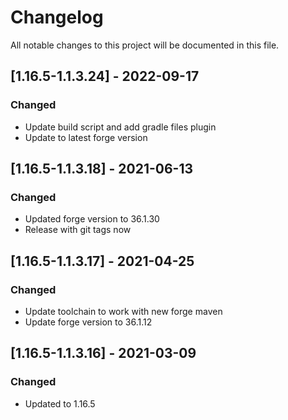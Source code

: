 # Changelog
All notable changes to this project will be documented in this file.

## [1.16.5-1.1.3.24] - 2022-09-17
### Changed
 - Update build script and add gradle files plugin
 - Update to latest forge version

## [1.16.5-1.1.3.18] - 2021-06-13
### Changed
 - Updated forge version to 36.1.30
 - Release with git tags now

## [1.16.5-1.1.3.17] - 2021-04-25
### Changed
 - Update toolchain to work with new forge maven
 - Update forge version to 36.1.12

## [1.16.5-1.1.3.16] - 2021-03-09
### Changed
 - Updated to 1.16.5